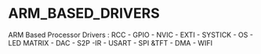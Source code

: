 # ARM_BASED_DRIVERS
ARM Based Processor Drivers : RCC - GPIO - NVIC - EXTI - SYSTICK -  OS - LED MATRIX - DAC - S2P -IR - USART - SPI &amp;TFT - DMA - WIFI 

